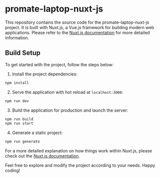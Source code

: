 # promate-laptop-nuxt-js

This repository contains the source code for the promate-laptop-nuxt-js project. It is built with Nuxt.js, a Vue.js framework for building modern web applications. Please refer to the [Nuxt.js documentation](https://nuxtjs.org) for more detailed information.

## Build Setup

To get started with the project, follow the steps below:

1. Install the project dependencies:

```bash
npm install
```

2. Serve the application with hot reload at `localhost:3000`:

```bash
npm run dev
```

3. Build the application for production and launch the server:

```bash
npm run build
npm run start
```

4. Generate a static project:

```bash
npm run generate
```

For a more detailed explanation on how things work within Nuxt.js, please check out the [Nuxt.js documentation](https://nuxtjs.org).

Feel free to explore and modify the project according to your needs. Happy coding!